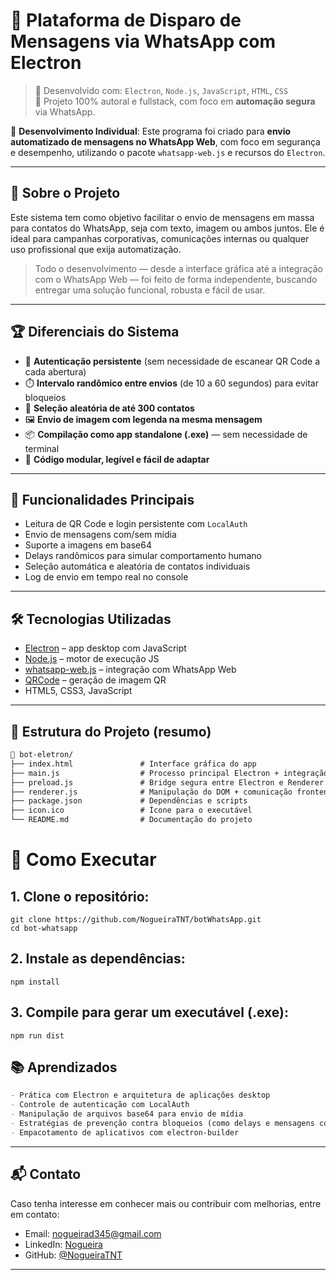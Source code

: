 # 💼 Plataforma de Disparo de Mensagens via WhatsApp com Electron

> 🔧 Desenvolvido com: `Electron`, `Node.js`, `JavaScript`, `HTML`, `CSS`  
> 📌 Projeto 100% autoral e fullstack, com foco em **automação segura** via WhatsApp.

🧠 **Desenvolvimento Individual**: Este programa foi criado para **envio automatizado de mensagens no WhatsApp Web**, com foco em segurança e desempenho, utilizando o pacote `whatsapp-web.js` e recursos do `Electron`.

---

## 🚀 Sobre o Projeto

Este sistema tem como objetivo facilitar o envio de mensagens em massa para contatos do WhatsApp, seja com texto, imagem ou ambos juntos. Ele é ideal para campanhas corporativas, comunicações internas ou qualquer uso profissional que exija automatização.

> Todo o desenvolvimento — desde a interface gráfica até a integração com o WhatsApp Web — foi feito de forma independente, buscando entregar uma solução funcional, robusta e fácil de usar.

---

## 🏆 Diferenciais do Sistema

- 🔐 **Autenticação persistente** (sem necessidade de escanear QR Code a cada abertura)
- ⏱️ **Intervalo randômico entre envios** (de 10 a 60 segundos) para evitar bloqueios
- 🎯 **Seleção aleatória de até 300 contatos**
- 🖼️ **Envio de imagem com legenda na mesma mensagem**
- 📦 **Compilação como app standalone (.exe)** — sem necessidade de terminal
- 🧩 **Código modular, legível e fácil de adaptar**

---

## 🧩 Funcionalidades Principais

- Leitura de QR Code e login persistente com `LocalAuth`
- Envio de mensagens com/sem mídia
- Suporte a imagens em base64
- Delays randômicos para simular comportamento humano
- Seleção automática e aleatória de contatos individuais
- Log de envio em tempo real no console

---

## 🛠️ Tecnologias Utilizadas

- [Electron](https://www.electronjs.org/) – app desktop com JavaScript
- [Node.js](https://nodejs.org/) – motor de execução JS
- [whatsapp-web.js](https://github.com/pedroslopez/whatsapp-web.js) – integração com WhatsApp Web
- [QRCode](https://www.npmjs.com/package/qrcode) – geração de imagem QR
- HTML5, CSS3, JavaScript

---

## 📁 Estrutura do Projeto (resumo)

```txt
📁 bot-eletron/
├── index.html               # Interface gráfica do app
├── main.js                  # Processo principal Electron + integração com WhatsApp
├── preload.js               # Bridge segura entre Electron e Renderer
├── renderer.js              # Manipulação do DOM + comunicação frontend
├── package.json             # Dependências e scripts
├── icon.ico                 # Ícone para o executável
└── README.md                # Documentação do projeto
```
# 🚀 Como Executar

## 1. Clone o repositório:
```
git clone https://github.com/NogueiraTNT/botWhatsApp.git
cd bot-whatsapp
```
## 2. Instale as dependências:
```
npm install
```
## 3. Compile para gerar um executável (.exe):
```
npm run dist
```



## 📚 Aprendizados
```md
- Prática com Electron e arquitetura de aplicações desktop
- Controle de autenticação com LocalAuth
- Manipulação de arquivos base64 para envio de mídia
- Estratégias de prevenção contra bloqueios (como delays e mensagens combinadas)
- Empacotamento de aplicativos com electron-builder
```
---
## 📬 Contato
Caso tenha interesse em conhecer mais ou contribuir com melhorias, entre em contato:

- Email: nogueirad345@gmail.com
- LinkedIn: [Nogueira](https://linkedin.com/in/daniel-nogueira-64b556140)
- GitHub: [@NogueiraTNT](https://github.com/NogueiraTNT)
---
